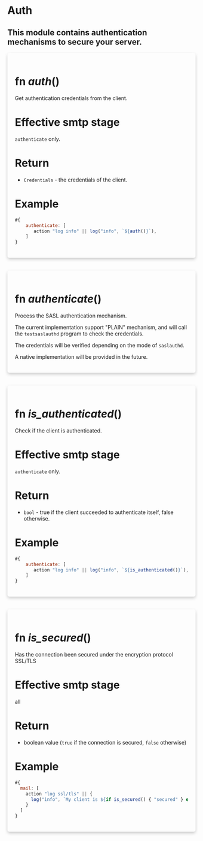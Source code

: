 # Auth
## This module contains authentication mechanisms to secure your server.

<div style='box-shadow: 0 4px 8px 0 rgba(0,0,0,0.2); padding: 20px; border-radius: 5px;'>
<h1> fn <em style='color: var(--inline-code-color);'>auth</em>() </h1>
 Get authentication credentials from the client.

 # Effective smtp stage

 `authenticate` only.

 # Return

 * `Credentials` - the credentials of the client.

 # Example
 ```js
 #{
     authenticate: [
        action "log info" || log("info", `${auth()}`),
     ]
 }
 ```

 

</div>
<br/>
<br/>

<div style='box-shadow: 0 4px 8px 0 rgba(0,0,0,0.2); padding: 20px; border-radius: 5px;'>
<h1> fn <em style='color: var(--inline-code-color);'>authenticate</em>() </h1>
 Process the SASL authentication mechanism.

 The current implementation support "PLAIN" mechanism, and will call the
 `testsaslauthd` program to check the credentials.

 The credentials will be verified depending on the mode of `saslauthd`.

 A native implementation will be provided in the future.

 

</div>
<br/>
<br/>

<div style='box-shadow: 0 4px 8px 0 rgba(0,0,0,0.2); padding: 20px; border-radius: 5px;'>
<h1> fn <em style='color: var(--inline-code-color);'>is_authenticated</em>() </h1>
 Check if the client is authenticated.

 # Effective smtp stage

 `authenticate` only.

 # Return

 * `bool` - true if the client succeeded to authenticate itself, false otherwise.

 # Example
 ```js
 #{
     authenticate: [
        action "log info" || log("info", `${is_authenticated()}`),
     ]
 }
 ```

 

</div>
<br/>
<br/>

<div style='box-shadow: 0 4px 8px 0 rgba(0,0,0,0.2); padding: 20px; border-radius: 5px;'>
<h1> fn <em style='color: var(--inline-code-color);'>is_secured</em>() </h1>
 Has the connection been secured under the encryption protocol SSL/TLS

 # Effective smtp stage

 all

 # Return

 * boolean value (`true` if the connection is secured, `false` otherwise)

 # Example
 ```js
 #{
   mail: [
     action "log ssl/tls" || {
       log("info", `My client is ${if is_secured() { "secured" } else { "unsecured!!!" }}`)
     }
   ]
 }
 ```

 

</div>
<br/>
<br/>